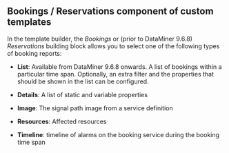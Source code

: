 ## Bookings / Reservations component of custom templates

In the template builder, the *Bookings* or (prior to DataMiner 9.6.8) *Reservations* building block allows you to select one of the following types of booking reports:

- **List**: Available from DataMiner 9.6.8 onwards. A list of bookings within a particular time span. Optionally, an extra filter and the properties that should be shown in the list can be configured.

- **Details**: A list of static and variable properties

- **Image**: The signal path image from a service definition

- **Resources**: Affected resources

- **Timeline**: timeline of alarms on the booking service during the booking time span

 
